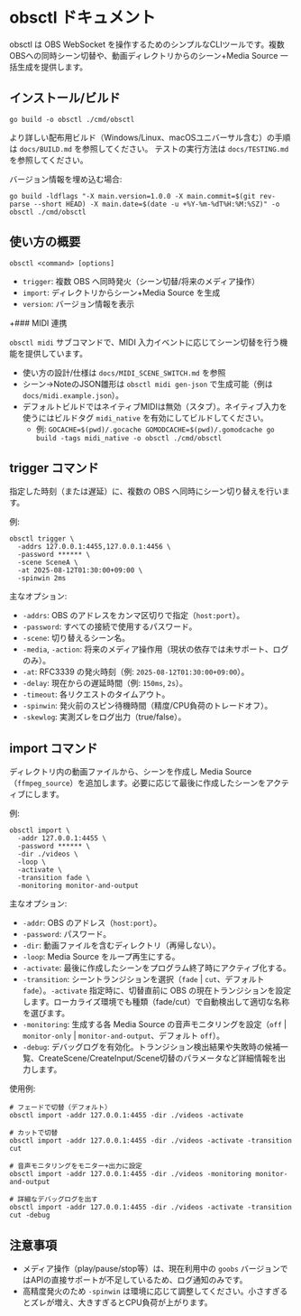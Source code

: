 # obsctl ドキュメント

obsctl は OBS WebSocket を操作するためのシンプルなCLIツールです。複数OBSへの同時シーン切替や、動画ディレクトリからのシーン+Media Source 一括生成を提供します。

## インストール/ビルド

```
go build -o obsctl ./cmd/obsctl
```

より詳しい配布用ビルド（Windows/Linux、macOSユニバーサル含む）の手順は `docs/BUILD.md` を参照してください。
テストの実行方法は `docs/TESTING.md` を参照してください。

バージョン情報を埋め込む場合:

```
go build -ldflags "-X main.version=1.0.0 -X main.commit=$(git rev-parse --short HEAD) -X main.date=$(date -u +%Y-%m-%dT%H:%M:%SZ)" -o obsctl ./cmd/obsctl
```

## 使い方の概要

```
obsctl <command> [options]
```

- `trigger`: 複数 OBS へ同時発火（シーン切替/将来のメディア操作）
- `import`: ディレクトリからシーン+Media Source を生成
- `version`: バージョン情報を表示

+### MIDI 連携

`obsctl midi` サブコマンドで、MIDI 入力イベントに応じてシーン切替を行う機能を提供しています。

- 使い方の設計/仕様は `docs/MIDI_SCENE_SWITCH.md` を参照
- シーン→NoteのJSON雛形は `obsctl midi gen-json` で生成可能（例は `docs/midi.example.json`）。
- デフォルトビルドではネイティブMIDIは無効（スタブ）。ネイティブ入力を使うにはビルドタグ `midi_native` を有効にしてビルドしてください。
  - 例: `GOCACHE=$(pwd)/.gocache GOMODCACHE=$(pwd)/.gomodcache go build -tags midi_native -o obsctl ./cmd/obsctl`

## trigger コマンド

指定した時刻（または遅延）に、複数の OBS へ同時にシーン切り替えを行います。

例:

```
obsctl trigger \
  -addrs 127.0.0.1:4455,127.0.0.1:4456 \
  -password ****** \
  -scene SceneA \
  -at 2025-08-12T01:30:00+09:00 \
  -spinwin 2ms
```

主なオプション:

- `-addrs`: OBS のアドレスをカンマ区切りで指定（`host:port`）。
- `-password`: すべての接続で使用するパスワード。
- `-scene`: 切り替えるシーン名。
- `-media`, `-action`: 将来のメディア操作用（現状の依存では未サポート、ログのみ）。
- `-at`: RFC3339 の発火時刻（例: `2025-08-12T01:30:00+09:00`）。
- `-delay`: 現在からの遅延時間（例: `150ms`, `2s`）。
- `-timeout`: 各リクエストのタイムアウト。
- `-spinwin`: 発火前のスピン待機時間（精度/CPU負荷のトレードオフ）。
- `-skewlog`: 実測ズレをログ出力（true/false）。

## import コマンド

ディレクトリ内の動画ファイルから、シーンを作成し Media Source（`ffmpeg_source`）を追加します。必要に応じて最後に作成したシーンをアクティブにします。

例:

```
obsctl import \
  -addr 127.0.0.1:4455 \
  -password ****** \
  -dir ./videos \
  -loop \
  -activate \
  -transition fade \
  -monitoring monitor-and-output
```

主なオプション:

- `-addr`: OBS のアドレス（`host:port`）。
- `-password`: パスワード。
- `-dir`: 動画ファイルを含むディレクトリ（再帰しない）。
- `-loop`: Media Source をループ再生にする。
- `-activate`: 最後に作成したシーンをプログラム終了時にアクティブ化する。
- `-transition`: シーントランジションを選択（`fade` | `cut`、デフォルト `fade`）。`-activate` 指定時に、切替直前に OBS の現在トランジションを設定します。ローカライズ環境でも種類（fade/cut）で自動検出して適切な名称を選びます。
- `-monitoring`: 生成する各 Media Source の音声モニタリングを設定（`off` | `monitor-only` | `monitor-and-output`、デフォルト `off`）。
- `-debug`: デバッグログを有効化。トランジション検出結果や失敗時の候補一覧、CreateScene/CreateInput/Scene切替のパラメータなど詳細情報を出力します。

使用例:

```
# フェードで切替（デフォルト）
obsctl import -addr 127.0.0.1:4455 -dir ./videos -activate

# カットで切替
obsctl import -addr 127.0.0.1:4455 -dir ./videos -activate -transition cut

# 音声モニタリングをモニター+出力に設定
obsctl import -addr 127.0.0.1:4455 -dir ./videos -monitoring monitor-and-output

# 詳細なデバッグログを出す
obsctl import -addr 127.0.0.1:4455 -dir ./videos -activate -transition cut -debug
```

## 注意事項

- メディア操作（play/pause/stop等）は、現在利用中の `goobs` バージョンではAPIの直接サポートが不足しているため、ログ通知のみです。
- 高精度発火のため `-spinwin` は環境に応じて調整してください。小さすぎるとズレが増え、大きすぎるとCPU負荷が上がります。
